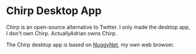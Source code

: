 # Chirp Desktop App
Chirp is an open-source alternative to Twitter. I only made the desktop app, I don't own Chirp. ActuallyAdrian owns Chirp.

The Chirp desktop app is based on [NuggyNet](https://www.github.com/NuggyNet/NuggyNet), my own web browser. 
